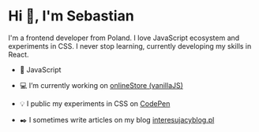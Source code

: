 # Hi :wave:, I'm Sebastian
I'm a frontend developer from Poland. I love JavaScript ecosystem and experiments in CSS. I never stop learning, currently developing my skills in React.

-  :yellow_heart: JavaScript

-  :computer: I’m currently working on [onlineStore (vanillaJS)](https://github.com/sebast4an/Online-store-vanillaJS)  

- :bulb: I public my experiments in CSS on [CodePen](https://codepen.io/sebast4an)  

- :black_nib: I sometimes write articles on my blog [interesujacyblog.pl](https://interesujacyblog.pl/)


